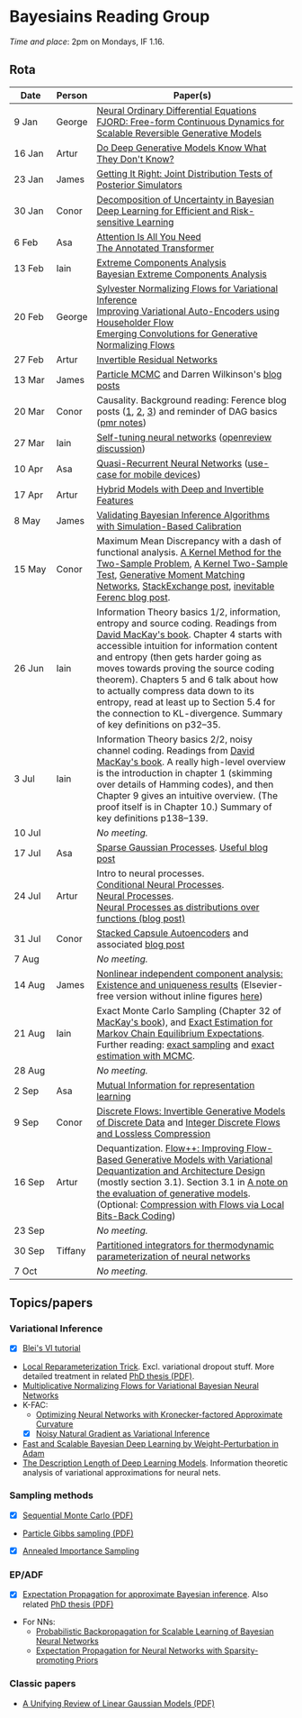 # Bayesiains Reading Group

*Time and place*: 2pm on Mondays, IF 1.16.

## Rota

| Date  | Person | Paper(s) |
| --- | --- | --- |
| 9&nbsp;Jan&nbsp;&nbsp;&nbsp;&nbsp;| George | [Neural Ordinary Differential Equations](https://arxiv.org/abs/1806.07366)<br/>[FJORD: Free-form Continuous Dynamics for Scalable Reversible Generative Models](https://arxiv.org/abs/1810.01367) |
| 16 Jan | Artur | [Do Deep Generative Models Know What They Don't Know?](https://arxiv.org/abs/1810.09136) |
| 23 Jan | James | [Getting It Right: Joint Distribution Tests of Posterior Simulators](https://www.jstor.org/stable/27590449) |
| 30 Jan | Conor | [Decomposition of Uncertainty in Bayesian Deep Learning for Efficient and Risk-sensitive Learning](https://arxiv.org/abs/1710.07283) |
| 6 Feb | Asa | [Attention Is All You Need](https://arxiv.org/abs/1706.03762) <br/> [The Annotated Transformer](http://nlp.seas.harvard.edu/2018/04/03/attention.html) |
| 13 Feb | Iain | [Extreme Components Analysis](https://papers.nips.cc/paper/2517-extreme-components-analysis) <br/> [Bayesian Extreme Components Analysis](https://www.ics.uci.edu/~welling/publications/papers/BayesianXCA_IJCAI09%28color%29.pdf) |
| 20 Feb | George | [Sylvester Normalizing Flows for Variational Inference](https://arxiv.org/abs/1803.05649) <br/> [Improving Variational Auto-Encoders using Householder Flow](https://arxiv.org/abs/1611.09630) <br/> [Emerging Convolutions for Generative Normalizing Flows](https://arxiv.org/abs/1901.11137) |
| 27 Feb | Artur | [Invertible Residual Networks](https://arxiv.org/abs/1811.00995) |
| 13 Mar | James | [Particle MCMC](http://dx.doi.org/10.1111/j.1467-9868.2009.00736.x) and Darren Wilkinson's [blog posts](https://darrenjw.wordpress.com/2014/01/25/introduction-to-the-particle-gibbs-sampler/) |
| 20 Mar | Conor | Causality. Background reading: Ference blog posts ([1](https://www.inference.vc/untitled/), [2](https://www.inference.vc/causal-inference-2-illustrating-interventions-in-a-toy-example/), [3](https://www.inference.vc/causal-inference-3-counterfactuals/)) and reminder of DAG basics ([pmr notes](https://www.inf.ed.ac.uk/teaching/courses/pmr/18-19/assets/slides/slides03b.pdf)) |
| 27 Mar | Iain | [Self-tuning neural networks](https://arxiv.org/abs/1903.03088) ([openreview discussion](https://openreview.net/forum?id=r1eEG20qKQ)) |
| 10 Apr | Asa | [Quasi-Recurrent Neural Networks](https://arxiv.org/abs/1611.01576) ([use-case for mobile devices](https://ai.googleblog.com/2019/03/rnn-based-handwriting-recognition-in.html))
| 17 Apr | Artur | [Hybrid Models with Deep and Invertible Features](https://arxiv.org/abs/1902.02767) |
| 8 May  | James | [Validating Bayesian Inference Algorithms with Simulation-Based Calibration](https://arxiv.org/abs/1804.06788) |
| 15 May  | Conor | Maximum Mean Discrepancy with a dash of functional analysis. [A Kernel Method for the Two-Sample Problem](https://papers.nips.cc/paper/3110-a-kernel-method-for-the-two-sample-problem), [A Kernel Two-Sample Test](http://jmlr.csail.mit.edu/papers/v13/gretton12a.html), [Generative Moment Matching Networks](https://arxiv.org/abs/1502.02761), [StackExchange post](https://stats.stackexchange.com/a/276618), [inevitable Ferenc blog post](https://www.inference.vc/another-favourite-machine-learning-paper-adversarial-networks-vs-kernel-scoring-rules/). |
| 26 Jun | Iain  | Information Theory basics 1/2, information, entropy and source coding. Readings from [David MacKay's book](http://www.inference.org.uk/itila/book.html). Chapter 4 starts with accessible intuition for information content and entropy (then gets harder going as moves towards proving the source coding theorem). Chapters 5 and 6 talk about how to actually compress data down to its entropy, read at least up to Section 5.4 for the connection to KL-divergence. Summary of key definitions on p32–35. |
| 3 Jul | Iain  | Information Theory basics 2/2, noisy channel coding. Readings from [David MacKay's book](http://www.inference.org.uk/itila/book.html). A really high-level overview is the introduction in chapter 1 (skimming over details of Hamming codes), and then Chapter 9 gives an intuitive overview. (The proof itself is in Chapter 10.) Summary of key definitions p138–139. |
| 10 Jul | | _No meeting._ |
| 17 Jul | Asa | [Sparse Gaussian Processes](https://papers.nips.cc/paper/2857-sparse-gaussian-processes-using-pseudo-inputs). [Useful blog post](https://www.prowler.io/blog/sparse-gps-approximate-the-posterior-not-the-model)|
| 24 Jul | Artur | Intro to neural processes. </br> [Conditional Neural Processes](https://arxiv.org/abs/1807.01613). </br> [Neural Processes](https://arxiv.org/abs/1807.01622). </br> [Neural Processes as distributions over functions (blog post)](https://kasparmartens.rbind.io/post/np/)
| 31 Jul | Conor | [Stacked Capsule Autoencoders](https://arxiv.org/abs/1906.06818) and associated [blog post](http://akosiorek.github.io/ml/2019/06/23/stacked_capsule_autoencoders.html)
| 7 Aug | | _No meeting._ |
| 14 Aug | James | [Nonlinear independent component analysis: Existence and uniqueness results](https://www.sciencedirect.com/science/article/pii/S0893608098001403) (Elsevier-free version without inline figures [here](https://www.cs.helsinki.fi/u/ahyvarin/papers/NN99.pdf)) |
| 21 Aug | Iain | Exact Monte Carlo Sampling (Chapter 32 of [MacKay's book](http://www.inference.org.uk/itila/book.html)), and [Exact Estimation for Markov Chain Equilibrium Expectations](http://web.stanford.edu/~glynn/papers/2014/GRhee14.html). Further reading: [exact sampling](http://www.dbwilson.com/exact/) and [exact estimation with MCMC](https://sites.google.com/site/pierrejacob/articles). |
| 28 Aug | | _No meeting._ |
| 2 Sep | Asa | [Mutual Information for representation learning](https://arxiv.org/abs/1907.13625)|
| 9 Sep | Conor | [Discrete Flows: Invertible Generative Models of Discrete Data](https://arxiv.org/abs/1905.10347) and [Integer Discrete Flows and Lossless Compression](https://arxiv.org/abs/1905.07376) |
| 16 Sep | Artur | Dequantization. [Flow++: Improving Flow-Based Generative Models with Variational Dequantization and Architecture Design](https://arxiv.org/abs/1902.00275) (mostly section 3.1). Section 3.1 in [A note on the evaluation of generative models](https://arxiv.org/abs/1511.01844). (Optional: [Compression with Flows via Local Bits-Back Coding](https://arxiv.org/abs/1905.08500)) |
| 23 Sep | | _No meeting._ |
| 30 Sep | Tiffany | [Partitioned integrators for thermodynamic parameterization of neural networks](https://arxiv.org/abs/1908.11843) |
| 7 Oct |  | _No meeting._ |

## Topics/papers

### Variational Inference

- [x] [Blei's VI tutorial](https://arxiv.org/abs/1601.00670)
- [Local Reparameterization Trick](https://arxiv.org/abs/1506.02557). Excl. variational dropout stuff. More detailed treatment in related [PhD thesis (PDF)](https://www.dropbox.com/s/v6ua3d9yt44vgb3/cover_and_thesis.pdf?raw=1).
- [Multiplicative Normalizing Flows for Variational Bayesian Neural Networks](https://arxiv.org/abs/1703.01961)
- K-FAC:
  - [Optimizing Neural Networks with Kronecker-factored Approximate Curvature](https://arxiv.org/abs/1503.05671)
  - [x] [Noisy Natural Gradient as Variational Inference](https://arxiv.org/abs/1712.02390)
- [Fast and Scalable Bayesian Deep Learning by Weight-Perturbation in Adam](https://arxiv.org/abs/1806.04854)
- [
The Description Length of Deep Learning Models](https://arxiv.org/abs/1802.07044). Information theoretic analysis of variational approximations for neural nets.
  
### Sampling methods

- [x] [Sequential Monte Carlo (PDF)](https://www.stats.ox.ac.uk/~doucet/doucet_defreitas_gordon_smcbookintro.pdf)
- [Particle Gibbs sampling (PDF)](https://www.stats.ox.ac.uk/~doucet/andrieu_doucet_holenstein_PMCMC.pdf)
- [x] [Annealed Importance Sampling](https://arxiv.org/abs/physics/9803008)

### EP/ADF

- [x] [Expectation Propagation for approximate Bayesian inference](https://arxiv.org/abs/1301.2294). Also related [PhD thesis (PDF)](https://tminka.github.io/papers/ep/minka-thesis.pdf)
- For NNs:
  - [Probabilistic Backpropagation for Scalable Learning of Bayesian Neural Networks](https://arxiv.org/abs/1502.05336)
  - [Expectation Propagation for Neural Networks with Sparsity-promoting Priors](https://arxiv.org/abs/1303.6938)
  
### Classic papers

- [A Unifying Review of Linear Gaussian Models (PDF)](http://mlg.eng.cam.ac.uk/zoubin/papers/lds.pdf)
